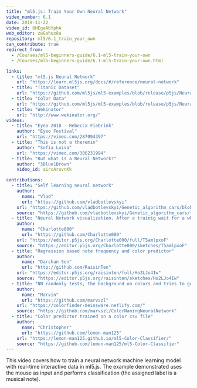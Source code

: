 ```yaml
---
title: "ml5.js: Train Your Own Neural Network"
video_number: 6.1
date: 2019-11-22
video_id: 8HEgeAbYphA
web_editor: zwGahux8a
repository: ml5/6.1_train_your_own
can_contribute: true
redirect_from:
  - /Courses/ml5-beginners-guide/6.1-ml5-train-your-own
  - /Courses/ml5-beginners-guide/6.1-ml5-train-your-own.html

links:
  - title: "ml5.js Neural Network"
    url: "https://learn.ml5js.org/docs/#/reference/neural-network"
  - title: "Titanic Dataset"
    url: "https://github.com/ml5js/ml5-examples/blob/release/p5js/NeuralNetwork/NeuralNetwork_titanic/data/titanic_cleaned.csv"
  - title: "Color Data"
    url: "https://github.com/ml5js/ml5-examples/blob/release/p5js/NeuralNetwork/NeuralNetwork_color_classifier/data/colorData.json"
  - title: "Wekinator"
    url: "http://www.wekinator.org/"
videos:
  - title: "Eyeo 2018 - Rebecca Fiebrink"
    author: "Eyeo Festival"
    url: "https://vimeo.com/287094397"
  - title: "This is not a theremin"
    author: "Sofía Luisa"
    url: "https://vimeo.com/306231994"
  - title: "But what is a Neural Network?"
    author: "3Blue1Brown"
    video_id: aircAruvnKk

contributions:
  - title: "Self learning neural network"
    author:
      name: "Vlad"
      url: "https://github.com/vladbotlevskyi"
    url: "https://github.com/vladbotlevskyi/Genetic_algorithm_cars/blob/master/README.md"
    source: "https://github.com/vladbotlevskyi/Genetic_algorithm_cars/tree/master/Multilayer_perceptron_genetic_algorithm"
  - title: "Neural Network visualization. After a trainig wait for a while"
    author:
      name: "Charlotte000"
      url: "https://github.com/Charlotte000"
    url: "https://editor.p5js.org/Charlotte000/full/T5amlpxoF"
    source: "https://editor.p5js.org/Charlotte000/sketches/T5amlpxoF"
  - title: "Regression based note frequency and color predictor"
    author:
      name: "Darshan Sen"
      url: "http://github.com/RaisinTen"
    url: "https://editor.p5js.org/raisinten/full/Ho2LJo4Iw"
    source: "https://editor.p5js.org/raisinten/sketches/Ho2LJo4Iw"
  - title: "NN randomly tests, the background on colors and tries to guess the name"
    author:
      name: "Marvin"
      url: "https://github.com/marvszl"
    url: "https://colorfinder-meinsware.netlify.com/"
    source: "https://github.com/marvszl/ColorNamingNeuralNetwork"
  - title: "Color predictor trained on a color csv file"
    author:
      name: "Christopher"
      url: "https://github.com/lemon-man125"
    url: "https://lemon-man125.github.io/ml5-Color-Classifier/"
    source: "https://github.com/lemon-man125/ml5-Color-Classifier"
---
```

This video covers how to train a neural network machine learning model with real-time interactive data in ml5.js. The example demonstrated uses the mouse as input and performs classification (the assigned label is a musical note).
